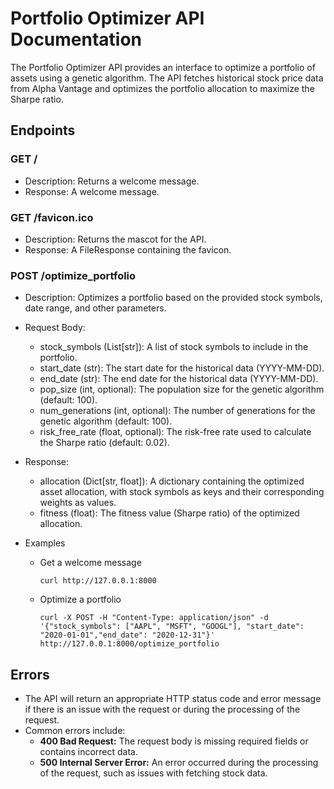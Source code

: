# Portfolio Optimizer API Documentation
The Portfolio Optimizer API provides an interface to optimize a portfolio of assets using a genetic algorithm. The API fetches historical stock price data from Alpha Vantage and optimizes the portfolio allocation to maximize the Sharpe ratio.

## Endpoints

### GET /
- Description: Returns a welcome message.
- Response: A welcome message.

### GET /favicon.ico
- Description: Returns the mascot for the API.
- Response: A FileResponse containing the favicon.

### POST /optimize_portfolio
- Description: Optimizes a portfolio based on the provided stock symbols, date range, and other parameters.
- Request Body:
    - stock_symbols (List[str]): A list of stock symbols to include in the portfolio.
    - start_date (str): The start date for the historical data (YYYY-MM-DD).
    - end_date (str): The end date for the historical data (YYYY-MM-DD).
    - pop_size (int, optional): The population size for the genetic algorithm (default: 100).
    - num_generations (int, optional): The number of generations for the genetic algorithm (default: 100).
    - risk_free_rate (float, optional): The risk-free rate used to calculate the Sharpe ratio (default: 0.02).
- Response:
    - allocation (Dict[str, float]): A dictionary containing the optimized asset allocation, with stock symbols as keys and their corresponding weights as values.
    - fitness (float): The fitness value (Sharpe ratio) of the optimized allocation.

- Examples
    - Get a welcome message
        ```
        curl http://127.0.0.1:8000
        ```
    - Optimize a portfolio
        ```
        curl -X POST -H "Content-Type: application/json" -d '{"stock_symbols": ["AAPL", "MSFT", "GOOGL"], "start_date": "2020-01-01","end_date": "2020-12-31"}' http://127.0.0.1:8000/optimize_portfolio
        ```
## Errors
- The API will return an appropriate HTTP status code and error message if there is an issue with the request or during the processing of the request. 
- Common errors include:
    - **400 Bad Request:** The request body is missing required fields or contains incorrect data.
    - **500 Internal Server Error:** An error occurred during the processing of the request, such as issues with fetching stock data.
